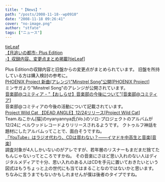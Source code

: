 ```yaml
---
title: "【News】"
path: "/posts/2008-11-18--wp0910"
date: "2008-11-18 09:26:41"
cover: "no-image.png"
author: "stfate"
tags: ["ニュース"]
---
```


<style type="text/css">
<!--
p {white-space: pre-wrap};
-->
</style>

<a class="topics" href="http://tieleaf.net/" target="_blank">tieLeaf 【月追いの都市- Plus Edition -】収録内容、変更点まとめ掲載</a><span class="junre">[<a href="http://tieleaf.net/" target="_blank">tieLeaf</a>]</span>
<div class="news">Plus Editionの収録内容と旧盤からの変更点がまとめられています。
旧盤を所持している方は購入検討の参考に。</div>
<a class="topics" href="http://www.p-pr.info/" target="_blank">PHOENIX Project 新曲(アレンジ)"Minstrel Song"公開</a><span class="junre">[<a href="http://www.p-pr.info/" target="_blank">PHOENIX Project</a>]</span>
<div class="news">ミンサガより"Minstrel Song"のアレンジが公開されています。</div>
<a class="topics" href="http://www2.atword.jp/comitiamusic/" target="_blank">音楽部@コミティア - "【おしらせ】音楽部の今後について"</a><span class="junre">[<a href="http://www2.atword.jp/comitiamusic/" target="_blank">音楽部@コミティア</a>]</span>
<div class="news">音楽部@コミティアの今後の活動について記載されています。</div>
<a class="topics" href="http://www.kingrecords.co.jp/bellwood/projectwildcat/" target="_blank">Project Wild Cat 【DEAD ANGLE】12/24リリース</a><span class="junre">[<a href="http://blog.livedoor.jp/nekonekokankan/" target="_blank">Project Wild Cat</a>]</span>
<div class="news">Team.ねこかん[猫]のnyanyannya氏(Vo.)のソロ･プロジェクトのアルバムが12/24に
ベルウッドレコードよりリリースされるようです。
クトゥルフ神話を題材にしたアルバムってことで、面白そうですね。</div>
<a class="topics" href="http://www.itmedia.co.jp/news/articles/0811/17/news049.html" target="_blank">「YouTube」はラジオ代わり、CDは買わない？――イマドキ中高生と音楽</a><span class="junre">[<a href="" target="_blank">音楽</a>]</span>
<div class="news">調査対象が4人しかいないのがアレですが、若年層のリスナーもまだまだ捨てたもんじゃないってところですかね。
その音楽にさほど思い入れのない人はディジタルメディアで十分、思い入れのある人はCDを手元に置いておきたいという図式はもうちょっと上の世代にも当てはまることなのではないかと思います。
ちなみに言うまでもないかもしれませんが僕は後者のタイプですね。</div>
